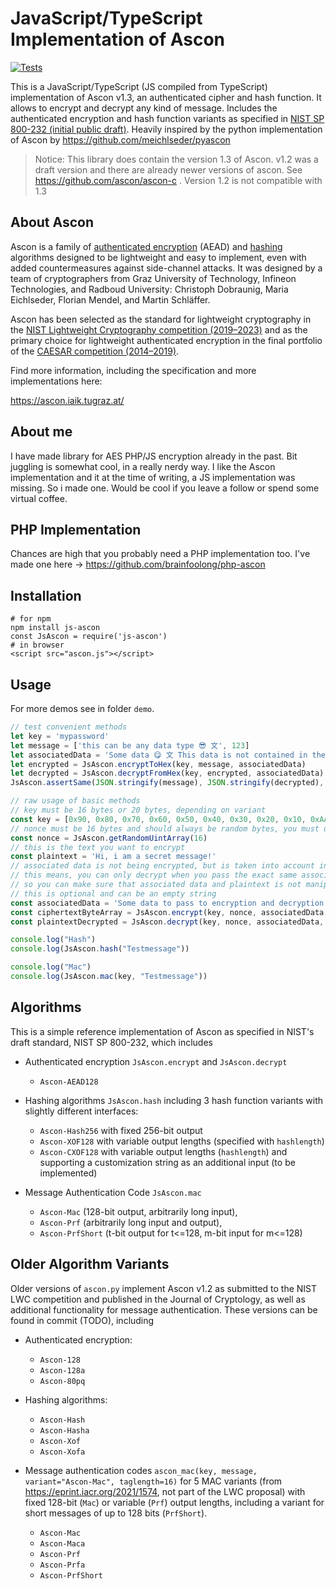 # JavaScript/TypeScript Implementation of Ascon

[![Tests](https://github.com/brainfoolong/js-ascon/actions/workflows/tests.yml/badge.svg)](https://github.com/brainfoolong/js-ascon/actions/workflows/tests.yml)

This is a JavaScript/TypeScript (JS compiled from TypeScript) implementation of Ascon v1.3, an authenticated cipher and hash function.
It allows to encrypt and decrypt any kind of message. Includes the authenticated encryption and hash function variants as specified in [NIST SP 800-232 (initial public draft)](https://csrc.nist.gov/pubs/sp/800/232/ipd).
Heavily inspired by the python implementation of Ascon by https://github.com/meichlseder/pyascon

> Notice: This library does contain the version 1.3 of Ascon. v1.2 was a draft version and there are already newer versions of ascon. See https://github.com/ascon/ascon-c . Version 1.2 is not compatible with 1.3
## About Ascon

Ascon is a family of [authenticated encryption](https://en.wikipedia.org/wiki/Authenticated_encryption) (AEAD)
and [hashing](https://en.wikipedia.org/wiki/Cryptographic_hash_function) algorithms designed to be lightweight and easy
to implement, even with added countermeasures against side-channel attacks.
It was designed by a team of cryptographers from Graz University of Technology, Infineon Technologies, and Radboud
University: Christoph Dobraunig, Maria Eichlseder, Florian Mendel, and Martin Schläffer.

Ascon has been selected as the standard for lightweight cryptography in
the [NIST Lightweight Cryptography competition (2019–2023)](https://csrc.nist.gov/projects/lightweight-cryptography) and
as the primary choice for lightweight authenticated encryption in the final portfolio of
the [CAESAR competition (2014–2019)](https://competitions.cr.yp.to/caesar-submissions.html).

Find more information, including the specification and more implementations here:

https://ascon.iaik.tugraz.at/

## About me

I have made library for AES PHP/JS encryption already in the past. Bit juggling is somewhat cool, in a really nerdy way.
I like the Ascon implementation and it at the time of writing, a JS implementation was missing. So i made one. Would be
cool if you leave a follow or spend some virtual coffee.

## PHP Implementation
Chances are high that you probably need a PHP implementation too. I've made one here -> https://github.com/brainfoolong/php-ascon

## Installation

    # for npm
    npm install js-ascon
    const JsAscon = require('js-ascon')
    # in browser
    <script src="ascon.js"></script>

## Usage

For more demos see in folder `demo`.

```js
// test convenient methods
let key = 'mypassword'
let message = ['this can be any data type 😎 文', 123]
let associatedData = 'Some data 😋 文 This data is not contained in the encrypt output. You must pass the same data to encrypt and decrypt in order to be able to decrypt the message.'
let encrypted = JsAscon.encryptToHex(key, message, associatedData)
let decrypted = JsAscon.decryptFromHex(key, encrypted, associatedData)
JsAscon.assertSame(JSON.stringify(message), JSON.stringify(decrypted), 'Encryption/Decryption to hex failed')

// raw usage of basic methods
// key must be 16 bytes or 20 bytes, depending on variant
const key = [0x90, 0x80, 0x70, 0x60, 0x50, 0x40, 0x30, 0x20, 0x10, 0xAA, 0x90, 0x90, 0x90, 0x90, 0xCC, 0xEF]
// nonce must be 16 bytes and should always be random bytes, you must use same nonce for encrypt and decrypt the same message
const nonce = JsAscon.getRandomUintArray(16)
// this is the text you want to encrypt
const plaintext = 'Hi, i am a secret message!'
// associated data is not being encrypted, but is taken into account in the ciphertext
// this means, you can only decrypt when you pass the exact same associated data to the decrypt function as well
// so you can make sure that associated data and plaintext is not manipulated for given encrypted message
// this is optional and can be an empty string
const associatedData = 'Some data to pass to encryption and decryption - This data is not contained in the ciphertext output.'
const ciphertextByteArray = JsAscon.encrypt(key, nonce, associatedData, plaintext)
const plaintextDecrypted = JsAscon.decrypt(key, nonce, associatedData, ciphertextByteArray)

console.log("Hash")
console.log(JsAscon.hash("Testmessage"))

console.log("Mac")
console.log(JsAscon.mac(key, "Testmessage"))

```

Algorithms
----------

This is a simple reference implementation of Ascon as specified in NIST's draft standard, NIST SP 800-232, which includes

  * Authenticated encryption `JsAscon.encrypt` and `JsAscon.decrypt`

    - `Ascon-AEAD128`
  
  * Hashing algorithms `JsAscon.hash` including 3 hash function variants with slightly different interfaces:

    - `Ascon-Hash256` with fixed 256-bit output
    - `Ascon-XOF128` with variable output lengths (specified with `hashlength`)
    - `Ascon-CXOF128` with variable output lengths (`hashlength`) and supporting a customization string as an additional input (to be implemented)

  * Message Authentication Code `JsAscon.mac`

    - `Ascon-Mac` (128-bit output, arbitrarily long input), 
    - `Ascon-Prf` (arbitrarily long input and output), 
    - `Ascon-PrfShort` (t-bit output for t<=128, m-bit input for m<=128)
  

Older Algorithm Variants
------------------------

Older versions of `ascon.py` implement Ascon v1.2 as submitted to the NIST LWC competition and published in the Journal of Cryptology, as well as additional functionality for message authentication. These versions can be found in commit (TODO), including

  * Authenticated encryption:

    - `Ascon-128`
    - `Ascon-128a`
    - `Ascon-80pq`
  
  * Hashing algorithms:

    - `Ascon-Hash`
    - `Ascon-Hasha`
    - `Ascon-Xof`
    - `Ascon-Xofa`
  
  * Message authentication codes `ascon_mac(key, message, variant="Ascon-Mac", taglength=16)` for 5 MAC variants (from https://eprint.iacr.org/2021/1574, not part of the LWC proposal) with fixed 128-bit (`Mac`) or variable (`Prf`) output lengths, including a variant for short messages of up to 128 bits (`PrfShort`).

    - `Ascon-Mac`
    - `Ascon-Maca`
    - `Ascon-Prf`
    - `Ascon-Prfa`
    - `Ascon-PrfShort`